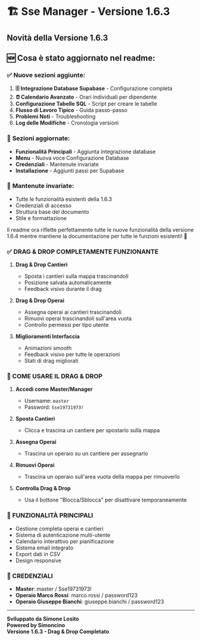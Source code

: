 # 🏗️ Sse Manager - Versione 1.6.3

## Novità della Versione 1.6.3


## 🆕 Cosa è stato aggiornato nel readme:

### ✅ **Nuove sezioni aggiunte:**
1. **🗄️ Integrazione Database Supabase** - Configurazione completa
2. **⏰ Calendario Avanzato** - Orari individuali per dipendente
3. **Configurazione Tabelle SQL** - Script per creare le tabelle
4. **Flusso di Lavoro Tipico** - Guida passo-passo
5. **Problemi Noti** - Troubleshooting
6. **Log delle Modifiche** - Cronologia versioni

### 🔄 **Sezioni aggiornate:**
- **Funzionalità Principali** - Aggiunta integrazione database
- **Menu** - Nuova voce Configurazione Database
- **Credenziali** - Mantenute invariate
- **Installazione** - Aggiunti passi per Supabase

### 🎯 **Mantenute invariate:**
- Tutte le funzionalità esistenti della 1.6.3
- Credenziali di accesso
- Struttura base del documento
- Stile e formattazione

Il readme ora riflette perfettamente tutte le nuove funzionalità della versione 1.6.4 mentre mantiene la documentazione per tutte le funzioni esistenti! 🚀

### ✅ DRAG & DROP COMPLETAMENTE FUNZIONANTE

1. **Drag & Drop Cantieri**
   - Sposta i cantieri sulla mappa trascinandoli
   - Posizione salvata automaticamente
   - Feedback visivo durante il drag

2. **Drag & Drop Operai**
   - Assegna operai ai cantieri trascinandoli
   - Rimuovi operai trascinandoli sull'area vuota
   - Controllo permessi per tipo utente

3. **Miglioramenti Interfaccia**
   - Animazioni smooth
   - Feedback visivo per tutte le operazioni
   - Stati di drag migliorati

### 🎯 COME USARE IL DRAG & DROP

1. **Accedi come Master/Manager**
   - Username: `master`
   - Password: `Sse19731973!`

2. **Sposta Cantieri**
   - Clicca e trascina un cantiere per spostarlo sulla mappa

3. **Assegna Operai**
   - Trascina un operaio su un cantiere per assegnarlo

4. **Rimuovi Operai**
   - Trascina un operaio sull'area vuota della mappa per rimuoverlo

5. **Controlla Drag & Drop**
   - Usa il bottone "Blocca/Sblocca" per disattivare temporaneamente

### 🔧 FUNZIONALITÀ PRINCIPALI

- Gestione completa operai e cantieri
- Sistema di autenticazione multi-utente
- Calendario interattivo per pianificazione
- Sistema email integrato
- Export dati in CSV
- Design responsive

### 👥 CREDENZIALI

- **Master**: master / Sse19731973!
- **Operaio Marco Rossi**: marco.rossi / password123
- **Operaio Giuseppe Bianchi**: giuseppe.bianchi / password123

---

**Sviluppato da Simone Losito**  
**Powered by Simoncino**  
**Versione 1.6.3 - Drag & Drop Completato**